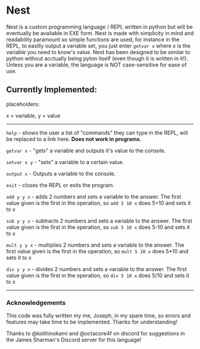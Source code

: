 # Nest
Nest is a custom programming language / REPL written in python but will be eventually be available in EXE form.
Nest is made with simplicity in mind and readability paramount so simple functions are used, for instance in the REPL, to easilly output a variable set, you just enter `getvar x` where x is the variable you need to know's value.
Nest has been designed to be similar to python without acctually being pyton itself (even though it is written in it!). Unless you are a variable, the language is NOT case-sensitive for ease of use.


## Currently Implemented:

placeholders:

x = variable, y = value

---

`help` - shows the user a list of "commands" they can type in the REPL, will be replaced to a link here. **Does not work in programs**.

`getvar x` - "gets" a variable and outputs it's value to the console.

`setvar x y` - "sets" a variable to a certain value.

`output x` - Outputs a variable to the console.

`exit` - closes the REPL or exits the program.

`add y y x` - adds 2 numbers and sets a variable to the answer. The first value given is the first in the operation, so `add 5 10 x` does 5+10 and sets it to x

`sub y y x` - subtracts 2 numbers and sets a variable to the answer. The first value given is the first in the operation, so `sub 5 10 x` does 5-10 and sets it to x

`mult y y x` - multiplies 2 numbers and sets a variable to the answer. The first value given is the first in the operation, so `mult 5 10 x` does 5*10 and sets it to x

`div y y x` - divides 2 numbers and sets a variable to the answer. The first value given is the first in the operation, so `div 5 10 x` does 5/10 and sets it to x

---

### Acknowledgements

This code was fully written my me, Joseph, in my spare time, so errors and features may take time to be implemented. Thanks for understanding!

Thanks to @kolihinokami and @octacore4f on discord for suggestions in the James Sharman's Discord server for this language!
